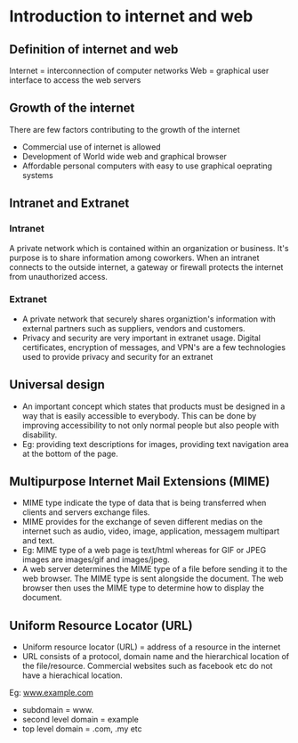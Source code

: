 # Introduction to internet and web

## Definition of internet and web
Internet = interconnection of computer networks
Web = graphical user interface to access the web servers

## Growth of the internet
There are few factors contributing to the growth of the internet
- Commercial use of internet is allowed
- Development of World wide web and graphical browser
- Affordable personal computers with easy to use graphical oeprating systems


## Intranet and Extranet
### Intranet
A private network which is contained within an organization or business. It's purpose is to share information among coworkers. When an intranet connects to the outside internet, a gateway or firewall protects the internet from unauthorized access.

### Extranet
- A private network that securely shares organiztion's information with external partners such as suppliers, vendors and customers.
- Privacy and security are very important in extranet usage. Digital certificates, encryption of messages, and VPN's are a few technologies used to provide privacy and security for an extranet

## Universal design
- An important concept which states that products must be designed in a way that is easily accessible to everybody. This can be done by improving accessibility to not only normal people but also people with disability.
- Eg: providing text descriptions for images, providing text navigation area at the bottom of the page.


## Multipurpose Internet Mail Extensions (MIME)
- MIME type indicate the type of data that is being transferred when clients and servers exchange files.
- MIME provides for the exchange of seven different medias on the internet such as audio, video, image, application, messagem multipart and text.
- Eg: MIME type of a web page is text/html whereas for GIF or JPEG images are images/gif and images/jpeg.
- A web server determines the MIME type of a file before sending it to the web browser. The MIME type is sent alongside the document. The web browser then uses the MIME type to determine how to display the document.


## Uniform Resource Locator (URL)
- Uniform resource locator (URL) = address of a resource in the internet
- URL consists of a protocol, domain name and the hierarchical location of the file/resource.
Commercial websites such as facebook etc do not have a hierachical location.

Eg: www.example.com
- subdomain = www.
- second level domain = example
- top level domain = .com, .my etc
